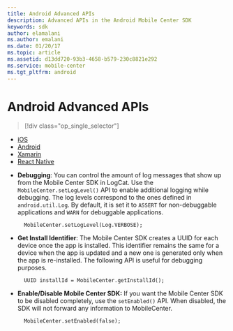 ```yaml
---
title: Android Advanced APIs
description: Advanced APIs in the Android Mobile Center SDK
keywords: sdk
author: elamalani
ms.author: emalani
ms.date: 01/20/17
ms.topic: article
ms.assetid: d13dd720-93b3-4658-b579-230c8821e292
ms.service: mobile-center
ms.tgt_pltfrm: android
---
```


# Android Advanced APIs

> [!div class="op_single_selector"]
- [iOS](ios.md)
- [Android](android.md)
- [Xamarin](xamarin.md)
- [React Native](react-native.md)

* **Debugging**: You can control the amount of log messages that show up from the Mobile Center SDK in LogCat. Use the `MobileCenter.setLogLevel()` API to enable additional logging while debugging. The log levels correspond to the ones defined in `android.util.Log`. By default, it is set it to `ASSERT` for non-debuggable applications and `WARN` for debuggable applications.

        MobileCenter.setLogLevel(Log.VERBOSE);

* **Get Install Identifier**: The Mobile Center SDK creates a UUID for each device once the app is installed. This identifier remains the same for a device when the app is updated and a new one is generated only when the app is re-installed. The following API is useful for debugging purposes.

        UUID installId = MobileCenter.getInstallId();

* **Enable/Disable Mobile Center SDK:** If you want the Mobile Center SDK to be disabled completely, use the `setEnabled()` API. When disabled, the SDK will not forward any information to MobileCenter.

        MobileCenter.setEnabled(false);
